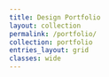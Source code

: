 ```yaml
---
title: Design Portfolio
layout: collection
permalink: /portfolio/
collection: portfolio
entries_layout: grid
classes: wide
---
```

